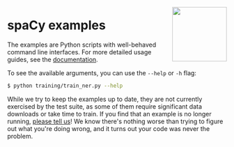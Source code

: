 <a href="https://explosion.ai"><img src="https://explosion.ai/assets/img/logo.svg" width="125" height="125" align="right" /></a>

# spaCy examples

The examples are Python scripts with well-behaved command line interfaces. For
more detailed usage guides, see the [documentation](https://spacy.io/usage/).

To see the available arguments, you can use the `--help` or `-h` flag:

```bash
$ python training/train_ner.py --help
```

While we try to keep the examples up to date, they are not currently exercised
by the test suite, as some of them require significant data downloads or take
time to train. If you find that an example is no longer running,
[please tell us](https://github.com/explosion/spaCy/issues)! We know there's
nothing worse than trying to figure out what you're doing wrong, and it turns
out your code was never the problem.
